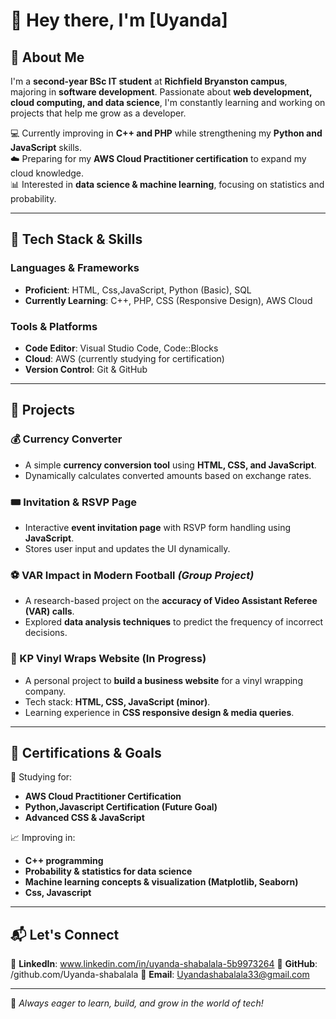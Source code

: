 # 👋 Hey there, I'm [Uyanda]  

## 🚀 About Me  
I'm a **second-year BSc IT student** at **Richfield Bryanston campus**, majoring in **software development**. Passionate about **web development, cloud computing, and data science**, I'm constantly learning and working on projects that help me grow as a developer.  

💻 Currently improving in **C++ and PHP** while strengthening my **Python and JavaScript** skills.  
☁️ Preparing for my **AWS Cloud Practitioner certification** to expand my cloud knowledge.  
📊 Interested in **data science & machine learning**, focusing on statistics and probability.  

---

## 🔧 Tech Stack & Skills  
### **Languages & Frameworks**  
- **Proficient**: HTML, Css,JavaScript, Python (Basic), SQL  
- **Currently Learning**: C++, PHP, CSS (Responsive Design), AWS Cloud  

### **Tools & Platforms**  
- **Code Editor**: Visual Studio Code, Code::Blocks  
- **Cloud**: AWS (currently studying for certification)  
- **Version Control**: Git & GitHub  

---

## 📌 Projects  
### **💰 Currency Converter**  
- A simple **currency conversion tool** using **HTML, CSS, and JavaScript**.  
- Dynamically calculates converted amounts based on exchange rates.  

### **🎟️ Invitation & RSVP Page**  
- Interactive **event invitation page** with RSVP form handling using **JavaScript**.  
- Stores user input and updates the UI dynamically.  

### **⚽ VAR Impact in Modern Football** *(Group Project)*  
- A research-based project on the **accuracy of Video Assistant Referee (VAR) calls**.  
- Explored **data analysis techniques** to predict the frequency of incorrect decisions.  

### **🎨 KP Vinyl Wraps Website (In Progress)**  
- A personal project to **build a business website** for a vinyl wrapping company.  
- Tech stack: **HTML, CSS, JavaScript (minor)**.  
- Learning experience in **CSS responsive design & media queries**.  

---

## 📜 Certifications & Goals  
📖 Studying for:  
- **AWS Cloud Practitioner Certification**  
- **Python,Javascript Certification (Future Goal)**  
- **Advanced CSS & JavaScript**  

📈 Improving in:  
- **C++ programming**  
- **Probability & statistics for data science**  
- **Machine learning concepts & visualization (Matplotlib, Seaborn)**
- **Css, Javascript**  

---

## 📬 Let's Connect  
💼 **LinkedIn**:  www.linkedin.com/in/uyanda-shabalala-5b9973264
📂 **GitHub**: /github.com/Uyanda-shabalala
📧 **Email**: Uyandashabalala33@gmail.com

---  

🚀 *Always eager to learn, build, and grow in the world of tech!*
